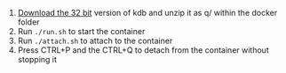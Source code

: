 1. [Download the 32 bit](https://kx.com/download/) version of kdb and unzip it as q/ within the docker folder
2. Run `./run.sh` to start the container
3. Run `./attach.sh` to attach to the container
4. Press CTRL+P and the CTRL+Q to detach from the container without stopping it
